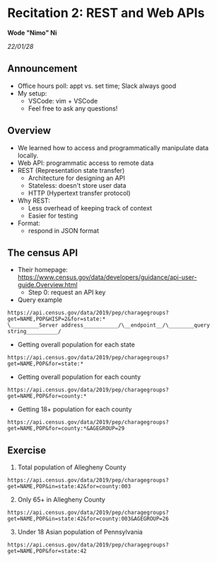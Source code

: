 # Recitation 2: REST and Web APIs

__Wode "Nimo" Ni__

_22/01/28_

## Announcement

* Office hours poll: appt vs. set time; Slack always good
* My setup:
  * VSCode: vim + VSCode
  * Feel free to ask any questions!

## Overview

* We learned how to access and programmatically manipulate data locally.
* Web API: programmatic access to remote data
* REST (Representation state transfer)
  * Architecture for designing an API
  * Stateless: doesn't store user data
  * HTTP (Hypertext transfer protocol)
* Why REST:
  * Less overhead of keeping track of context
  * Easier for testing
* Format:
  * respond in JSON format

## The census API

* Their homepage: <https://www.census.gov/data/developers/guidance/api-user-guide.Overview.html>
  * Step 0: request an API key
* Query example

```
https://api.census.gov/data/2019/pep/charagegroups?get=NAME,POP&HISP=2&for=state:*
\_________Server address___________/\__endpoint__/\________query string__________/
```
* Getting overall population for each state

```
https://api.census.gov/data/2019/pep/charagegroups?get=NAME,POP&for=state:*
```

* Getting overall population for each county

```
https://api.census.gov/data/2019/pep/charagegroups?get=NAME,POP&for=county:*
```

* Getting 18+ population for each county

```
https://api.census.gov/data/2019/pep/charagegroups?get=NAME,POP&for=county:*&AGEGROUP=29
```

## Exercise

1. Total population of Allegheny County

```
https://api.census.gov/data/2019/pep/charagegroups?get=NAME,POP&in=state:42&for=county:003
```

2. Only 65+ in Allegheny County

```
https://api.census.gov/data/2019/pep/charagegroups?get=NAME,POP&in=state:42&for=county:003&AGEGROUP=26

```

3. Under 18 Asian population of Pennsylvania

```
https://api.census.gov/data/2019/pep/charagegroups?get=NAME,POP&for=state:42
```
